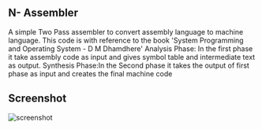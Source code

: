 ## N- Assembler

A simple Two Pass assembler to convert assembly language to machine language.
This code is with reference to the book 'System Programming and Operating System - D M Dhamdhere'
Analysis Phase: In the first phase it take assembly code as input and gives symbol table and intermediate text as output. 
Synthesis Phase:In the Second phase it takes the output of first phase as input and creates the final machine code

## Screenshot
![screenshot](http://imgur.com/u8mHp.jpg)